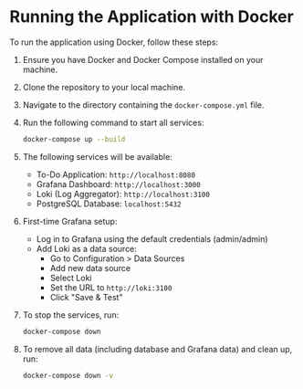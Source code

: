 # Running the Application with Docker

To run the application using Docker, follow these steps:

1. Ensure you have Docker and Docker Compose installed on your machine.

2. Clone the repository to your local machine.

3. Navigate to the directory containing the `docker-compose.yml` file.

4. Run the following command to start all services:

   ```sh
   docker-compose up --build
   ```

5. The following services will be available:
   - To-Do Application: `http://localhost:8080`
   - Grafana Dashboard: `http://localhost:3000`
   - Loki (Log Aggregator): `http://localhost:3100`
   - PostgreSQL Database: `localhost:5432`

6. First-time Grafana setup:
   - Log in to Grafana using the default credentials (admin/admin)
   - Add Loki as a data source:
     - Go to Configuration > Data Sources
     - Add new data source
     - Select Loki
     - Set the URL to `http://loki:3100`
     - Click "Save & Test"

7. To stop the services, run:

   ```sh
   docker-compose down
   ```

8. To remove all data (including database and Grafana data) and clean up, run:

   ```sh
   docker-compose down -v
   ```